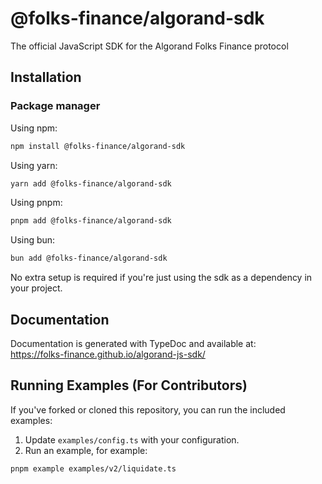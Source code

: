 # @folks-finance/algorand-sdk

The official JavaScript SDK for the Algorand Folks Finance protocol

## Installation

### Package manager

Using npm:

```bash
npm install @folks-finance/algorand-sdk
```

Using yarn:

```bash
yarn add @folks-finance/algorand-sdk
```

Using pnpm:

```bash
pnpm add @folks-finance/algorand-sdk
```

Using bun:

```bash
bun add @folks-finance/algorand-sdk
```

No extra setup is required if you're just using the sdk as a dependency in your project.

## Documentation

Documentation is generated with TypeDoc and available at:  
<https://folks-finance.github.io/algorand-js-sdk/>

## Running Examples (For Contributors)

If you've forked or cloned this repository, you can run the included examples:

1. Update `examples/config.ts` with your configuration.
2. Run an example, for example:

```bash
pnpm example examples/v2/liquidate.ts
```

